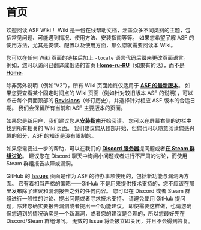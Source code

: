 # 首页

欢迎阅读 ASF Wiki！ Wiki 是一份在线帮助文档，涵盖众多不同类别的主题，包括常见问题、可能遇到情况、使用方法、安装指南等等。 如果您希望了解 ASF 的使用方法，尤其是安装、配置以及使用方面，那么您就需要阅读本 Wiki。

您可以在任何 Wiki 页面的链接后加上 `-locale` 语言代码后缀来更改页面语言。 例如，您可以访问已翻译成俄语的首页 **[Home-ru-RU](https://github.com/JustArchiNET/ArchiSteamFarm/wiki/Home-ru-RU)**（如果有的话），而不是 **[Home](https://github.com/JustArchiNET/ArchiSteamFarm/wiki/Home)**。

除非另外说明（例如“V2”），所有 Wiki 页面始终仅适用于 **[ASF 的最新版本](https://github.com/JustArchiNET/ArchiSteamFarm/releases)**。 如果您要查看某个固定时间点的 Wiki 页面（例如针对较旧版本 ASF 的说明），可以点击每个页面顶部的 **[Revisions](https://github.com/JustArchiNET/ArchiSteamFarm/wiki/_history)**（修订历史），并选择针对相应 ASF 版本的合适日期。 我们会保留所有当前和 ASF 主要版本的页面。

如果您是新用户，我们建议您从&#8203;**[安装指南](https://github.com/JustArchiNET/ArchiSteamFarm/wiki/Setting-up-zh-CN)**&#8203;开始阅读。 您可以在屏幕右侧的边栏中找到所有相关的 Wiki 页面。 我们建议您从顶部开始，但您也可以随意阅读您感兴趣的部分，ASF 的知识是没有限制的。

如果您需要进一步的帮助，可以在我们的 **[Discord 服务器](https://discord.gg/hSQgt8j)**&#8203;提问题或者&#8203;**[在 Steam 群组讨论](https://steamcommunity.com/groups/archiasf/discussions/1)**。 建议您在 Discord 聊天中询问小问题或者进行不严肃的讨论，而使用 Steam 群组报告故障或漏洞。

GitHub 的 **[Issues](https://github.com/JustArchiNET/ArchiSteamFarm/issues)** 页面是作为 ASF 的待办事项使用的，包括新功能与漏洞两方面。 它有着相当严格的策略——GitHub 不是用来提供技术支持的，您不应该在那里发布除了建议和漏洞报告之外的任何内容。 您可以在 Discord 或者 Steam 群组进行一般性的讨论、提出问题或者寻求技术支持。 请避免使用 GitHub 提问题，除非您确实要报告漏洞或者提出一个功能建议。 即使需要这样做，也请您确保您遇到的情况确实是一个新漏洞，或者您的建议是合理的，所以您最好先在 Discord/Steam 群组询问。 无效的 Issue 将会被立即关闭，并且不会得到答复。